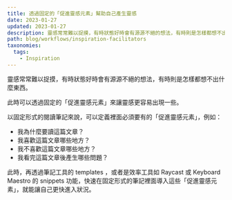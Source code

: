 ```yaml
---
title: 透過固定的「促進靈感元素」幫助自己產生靈感
date: 2023-01-27
updated: 2023-01-27
description: 靈感常常難以捉摸，有時狀態好時會有源源不絕的想法，有時則是怎樣都想不出什麼東西。此時可以透過固定的「促進靈感元素」來讓靈感更容易出現一些。
path: blog/workflows/inspiration-facilitators
taxonomies:
  tags: 
    - Inspiration
---
```


靈感常常難以捉摸，有時狀態好時會有源源不絕的想法，有時則是怎樣都想不出什麼東西。

此時可以透過固定的「促進靈感元素」來讓靈感更容易出現一些。

以固定形式的閱讀筆記來說，可以定義裡面必須要有的「促進靈感元素」，例如：

- 我為什麼要讀這篇文章？
- 我喜歡這篇文章哪些地方？
- 我不喜歡這篇文章哪些地方？
- 我看完這篇文章後產生哪些問題？

此時，再透過筆記工具的 templates ，或者是效率工具如 Raycast 或 Keyboard Maestro 的 snippets 功能，快速在固定形式的筆記裡面導入這些「促進靈感元素」，就能讓自己更快進入狀況。
